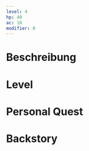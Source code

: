 ```yaml
---
level: 4
hp: 40
ac: 18
modifier: 0
---
```




# Beschreibung

# Level

# Personal Quest

# Backstory
